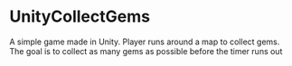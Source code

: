 # UnityCollectGems
A simple game made in Unity. Player runs around a map to collect gems. The goal is to collect as many gems as possible before the timer runs out
